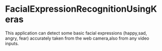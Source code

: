 # FacialExpressionRecognitionUsingKeras

This application can detect some basic facial expressions (happy,sad, angry, fear) accurately taken from the web camera,also from any video inputs.
